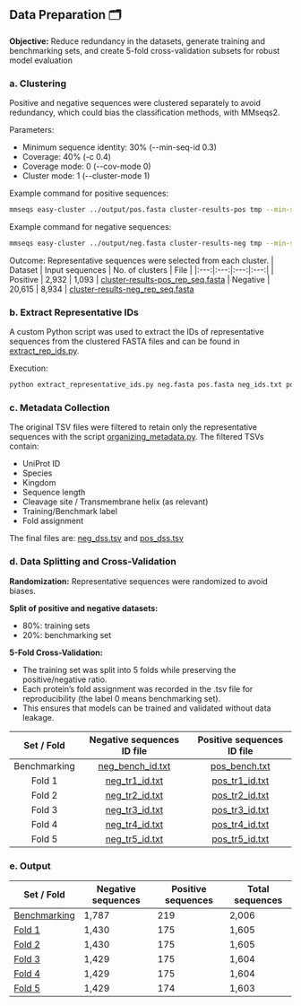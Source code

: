 ## Data Preparation 🗂️
**Objective:** Reduce redundancy in the datasets, generate training and benchmarking sets, and create 5-fold cross-validation subsets for robust model evaluation

### a. Clustering
Positive and negative sequences were clustered separately to avoid redundancy, which could bias the classification methods, with MMseqs2.

Parameters:
- Minimum sequence identity: 30% (--min-seq-id 0.3)
- Coverage: 40% (-c 0.4)
- Coverage mode: 0 (--cov-mode 0)
- Cluster mode: 1 (--cluster-mode 1)

Example command for positive sequences:
```bash
mmseqs easy-cluster ../output/pos.fasta cluster-results-pos tmp --min-seq-id 0.3 -c 0.4 --cov-mode 0 --cluster-mode 1
 ```
Example command for negative sequences:
```bash
mmseqs easy-cluster ../output/neg.fasta cluster-results-neg tmp --min-seq-id 0.3 -c 0.4 --cov-mode 0 --cluster-mode 1
 ```
Outcome: Representative sequences were selected from each cluster.
| Dataset   | Input sequences | No. of clusters | File | 
|:---:|:---:|:---:|:---:|
| Positive  | 2,932          | 1,093            | [cluster-results-pos_rep_seq.fasta](data_split/files/cluster_output/cluster-results-pos_rep_seq.fasta)
| Negative  | 20,615         | 8,934            | [cluster-results-neg_rep_seq.fasta](data_split/files/cluster_output/cluster-results-neg_rep_seq.fasta)

### b. Extract Representative IDs
A custom Python script was used to extract the IDs of representative sequences from the clustered FASTA files and can be found in [extract_rep_ids.py](data_split/scripts/01_extract_rep_ids.py).

Execution:
```bash
python extract_representative_ids.py neg.fasta pos.fasta neg_ids.txt pos_ids.txt
 ```
### c. Metadata Collection
The original TSV files were filtered to retain only the representative sequences with the script [organizing_metadata.py](data_split/scripts/02_organizing_metadata.py).
The filtered TSVs contain:
- UniProt ID
- Species
- Kingdom
- Sequence length
- Cleavage site / Transmembrane helix (as relevant)
- Training/Benchmark label 
- Fold assignment 

The final files are: [neg_dss.tsv](data_split/files/folded_datasets/neg_dss.tsv) and [pos_dss.tsv](data_split/files/folded_datasets/pos_dss.tsv)

### d. Data Splitting and Cross-Validation
**Randomization:** Representative sequences were randomized to avoid biases.

**Split of positive and negative datasets:** 
- 80%: training sets
- 20%: benchmarking set

**5-Fold Cross-Validation:**
- The training set was split into 5 folds while preserving the positive/negative ratio.
- Each protein’s fold assignment was recorded in the .tsv file for reproducibility (the label 0 means benchmarking set).
- This ensures that models can be trained and validated without data leakage.

| Set / Fold | Negative sequences ID file | Positive sequences ID file | 
|:---:|:---:|:---:|
| Benchmarking    | [neg_bench_id.txt](files/cluster_output/neg_bench_id.txt)           | [pos_bench.txt](files/cluster_output/pos_bench.txt)               | 
| Fold 1    | [neg_tr1_id.txt](data_split/files/cluster_output/neg_tr1_id.txt)               | [pos_tr1_id.txt](data_split/files/cluster_output/pos_tr1_id.txt)            | 
| Fold 2    | [neg_tr2_id.txt](data_split/files/cluster_output/neg_tr2_id.txt)            | [pos_tr2_id.txt](data_split/files/cluster_output/pos_tr2_id.txt)             | 
| Fold 3    | [neg_tr3_id.txt](data_split/files/cluster_output/neg_tr3_id.txt)            | [pos_tr3_id.txt](data_split/files/cluster_output/pos_tr3_id.txt)            | 
| Fold 4    | [neg_tr4_id.txt](data_split/files/cluster_output/neg_tr4_id.txt)            | [pos_tr4_id.txt](data_split/files/cluster_output/pos_tr4_id.txt)            | 
| Fold 5    | [neg_tr5_id.txt](data_split/files/cluster_output/neg_tr5_id.txt)            | [pos_tr5_id.txt](data_split/files/cluster_output/pos_tr5_id.txt)            | 


### e. Output
| Set / Fold | Negative sequences | Positive sequences | Total sequences |
|------|-----------------|-----------------|----------------|
| [Benchmarking](data_split/files/training_sets/bench_rand.txt)    | 1,787           | 219             | 2,006          |
| [Fold 1](data_split/files/training_sets/tr_set1_rand_id.txt)    | 1,430           | 175             | 1,605          |
| [Fold 2](data_split/files/training_sets/tr_set2_rand_id.txt)    | 1,430           | 175             | 1,605          |
| [Fold 3](data_split/files/training_sets/tr_set3_rand_id.txt)    | 1,429           | 175             | 1,604          |
| [Fold 4](data_split/files/training_sets/tr_set4_rand_id.txt)    | 1,429           | 175             | 1,604          |
| [Fold 5](data_split/files/training_sets/tr_set5_rand_id.txt)    | 1,429           | 174             | 1,603          |
